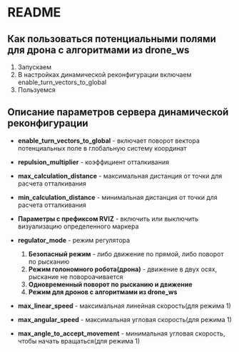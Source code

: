 # README

## Как пользоваться потенциальными полями для дрона с алгоритмами из drone_ws

1. Запускаем
2. В настройках динамической реконфигурации включаем enable_turn_vectors_to_global
3. Пользуемся

## Описание параметров сервера динамической реконфигурации

- **enable_turn_vectors_to_global** - включает поворот вектора потенциальных поле в глобальную систему координат

- **repulsion_multiplier** - коэффициент отталкивания
- **max_calculation_distance** - максимальная дистанция от точки для расчета отталкивания
- **min_calculation_distance** - минимальная дистанция от точки для расчета отталкивания

- **Параметры с префиксом RVIZ** - включить или выключить визуализацию определенного маркера

- **regulator_mode** - режим регулятора
  1. **Безопасный режим** - либо движение по прямой, либо поворот по рысканию
  2. **Режим голономного робота(дрона)** - движение в двух осях, рыскание не повороачивается
  3. **Одновременный поворот по рысканию и движение**
  4. **Режим для дронов с алгоритмами из drone_ws**
- **max_linear_speed** - максимальная линейная скорость(для режима 1)
- **max_angular_speed** - максимальная угловая скорость(для режима 1)
- **max_angle_to_accept_movement** - минимальная угловая скорость, чтобы начать вращаться(для режима 1)
